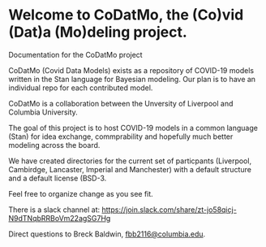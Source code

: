 # Welcome to CoDatMo, the (Co)vid (Dat)a (Mo)deling project.

Documentation for the CoDatMo project 

CoDatMo (Covid Data Models) exists as a repository of COVID-19 models written in the Stan language for Bayesian modeling. Our plan is to have an individual repo for each contributed model. 

CoDatMo is a collaboration between the Unversity of Liverpool and Columbia University. 

The goal of this project is to host COVID-19 models in a common language (Stan) for idea exchange, commprability and hopefully much better modeling across the board. 

We have created directories for the current set of particpants (Liverpool, Cambirdge, Lancaster, Imperial and Manchester) with a default structure and a default license (BSD-3. 

Feel free to organize change as you see fit. 

There is a slack channel at: https://join.slack.com/share/zt-jo58qicj-N9dTNqbRRBoVm22agSG7Hg

Direct questions to Breck Baldwin, fbb2116@columbia.edu. 
